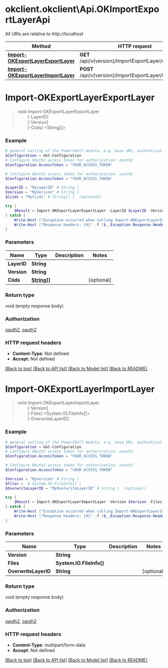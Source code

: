 # okclient.okclient\Api.OKImportExportLayerApi

All URIs are relative to *http://localhost*

Method | HTTP request | Description
------------- | ------------- | -------------
[**Import-OKExportLayerExportLayer**](OKImportExportLayerApi.md#Import-OKExportLayerExportLayer) | **GET** /api/v{version}/ImportExportLayer/exportLayer | 
[**Import-OKExportLayerImportLayer**](OKImportExportLayerApi.md#Import-OKExportLayerImportLayer) | **POST** /api/v{version}/ImportExportLayer/importLayer | 


<a id="Import-OKExportLayerExportLayer"></a>
# **Import-OKExportLayerExportLayer**
> void Import-OKExportLayerExportLayer<br>
> &nbsp;&nbsp;&nbsp;&nbsp;&nbsp;&nbsp;&nbsp;&nbsp;[-LayerID] <String><br>
> &nbsp;&nbsp;&nbsp;&nbsp;&nbsp;&nbsp;&nbsp;&nbsp;[-Version] <String><br>
> &nbsp;&nbsp;&nbsp;&nbsp;&nbsp;&nbsp;&nbsp;&nbsp;[-Ciids] <String[]><br>



### Example
```powershell
# general setting of the PowerShell module, e.g. base URL, authentication, etc
$Configuration = Get-Configuration
# Configure OAuth2 access token for authorization: oauth2
$Configuration.AccessToken = "YOUR_ACCESS_TOKEN"

# Configure OAuth2 access token for authorization: oauth2
$Configuration.AccessToken = "YOUR_ACCESS_TOKEN"

$LayerID = "MyLayerID" # String | 
$Version = "MyVersion" # String | 
$Ciids = "MyCiids" # String[] |  (optional)

try {
    $Result = Import-OKExportLayerExportLayer -LayerID $LayerID -Version $Version -Ciids $Ciids
} catch {
    Write-Host ("Exception occurred when calling Import-OKExportLayerExportLayer: {0}" -f ($_.ErrorDetails | ConvertFrom-Json))
    Write-Host ("Response headers: {0}" -f ($_.Exception.Response.Headers | ConvertTo-Json))
}
```

### Parameters

Name | Type | Description  | Notes
------------- | ------------- | ------------- | -------------
 **LayerID** | **String**|  | 
 **Version** | **String**|  | 
 **Ciids** | [**String[]**](String.md)|  | [optional] 

### Return type

void (empty response body)

### Authorization

[oauth2](../README.md#oauth2), [oauth2](../README.md#oauth2)

### HTTP request headers

 - **Content-Type**: Not defined
 - **Accept**: Not defined

[[Back to top]](#) [[Back to API list]](../README.md#documentation-for-api-endpoints) [[Back to Model list]](../README.md#documentation-for-models) [[Back to README]](../README.md)

<a id="Import-OKExportLayerImportLayer"></a>
# **Import-OKExportLayerImportLayer**
> void Import-OKExportLayerImportLayer<br>
> &nbsp;&nbsp;&nbsp;&nbsp;&nbsp;&nbsp;&nbsp;&nbsp;[-Version] <String><br>
> &nbsp;&nbsp;&nbsp;&nbsp;&nbsp;&nbsp;&nbsp;&nbsp;[-Files] <System.IO.FileInfo[]><br>
> &nbsp;&nbsp;&nbsp;&nbsp;&nbsp;&nbsp;&nbsp;&nbsp;[-OverwriteLayerID] <String><br>



### Example
```powershell
# general setting of the PowerShell module, e.g. base URL, authentication, etc
$Configuration = Get-Configuration
# Configure OAuth2 access token for authorization: oauth2
$Configuration.AccessToken = "YOUR_ACCESS_TOKEN"

# Configure OAuth2 access token for authorization: oauth2
$Configuration.AccessToken = "YOUR_ACCESS_TOKEN"

$Version = "MyVersion" # String | 
$Files =  # System.IO.FileInfo[] | 
$OverwriteLayerID = "MyOverwriteLayerID" # String |  (optional)

try {
    $Result = Import-OKExportLayerImportLayer -Version $Version -Files $Files -OverwriteLayerID $OverwriteLayerID
} catch {
    Write-Host ("Exception occurred when calling Import-OKExportLayerImportLayer: {0}" -f ($_.ErrorDetails | ConvertFrom-Json))
    Write-Host ("Response headers: {0}" -f ($_.Exception.Response.Headers | ConvertTo-Json))
}
```

### Parameters

Name | Type | Description  | Notes
------------- | ------------- | ------------- | -------------
 **Version** | **String**|  | 
 **Files** | **System.IO.FileInfo[]**|  | 
 **OverwriteLayerID** | **String**|  | [optional] 

### Return type

void (empty response body)

### Authorization

[oauth2](../README.md#oauth2), [oauth2](../README.md#oauth2)

### HTTP request headers

 - **Content-Type**: multipart/form-data
 - **Accept**: Not defined

[[Back to top]](#) [[Back to API list]](../README.md#documentation-for-api-endpoints) [[Back to Model list]](../README.md#documentation-for-models) [[Back to README]](../README.md)

